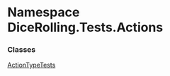 # <a id="DiceRolling_Tests_Actions"></a> Namespace DiceRolling.Tests.Actions

### Classes

 [ActionTypeTests](DiceRolling.Tests.Actions.ActionTypeTests.md)

